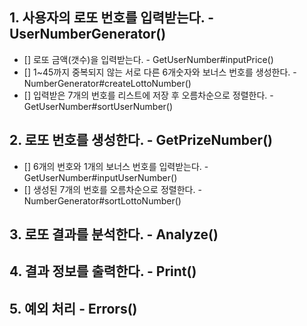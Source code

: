 ## 1. 사용자의 로또 번호를 입력받는다.  - UserNumberGenerator()
- [] 로또 금액(갯수)을 입력받는다.  - GetUserNumber#inputPrice()
- [] 1~45까지 중복되지 않는 서로 다른 6개숫자와 보너스 번호를 생성한다.  - NumberGenerator#createLottoNumber()
- [] 입력받은 7개의 번호를 리스트에 저장 후 오름차순으로 정렬한다.  -GetUserNumber#sortUserNumber()

## 2. 로또 번호를 생성한다.  - GetPrizeNumber()
- [] 6개의 번호와 1개의 보너스 번호를 입력받는다.  -GetUserNumber#inputUserNumber()
- [] 생성된 7개의 번호를 오름차순으로 정렬한다.  - NumberGenerator#sortLottoNumber()

## 3. 로또 결과를 분석한다.  - Analyze()

## 4. 결과 정보를 출력한다.  - Print()

## 5. 예외 처리  - Errors()